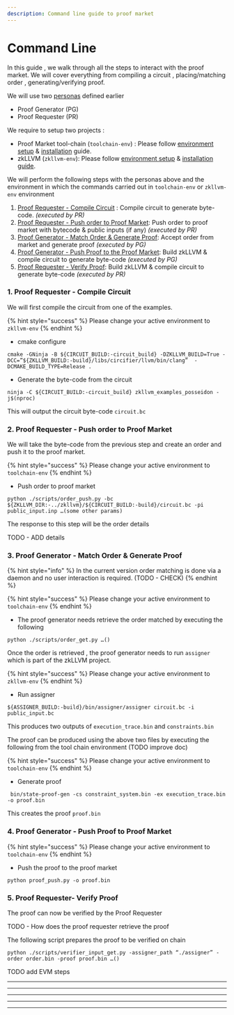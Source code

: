 ```yaml
---
description: Command line guide to proof market
---
```


# Command Line

In this guide , we walk through all the steps to interact with the proof market. We will cover everything from compiling a circuit , placing/matching order , generating/verifying proof.

We will use two [personas](overview.md#entities) defined earlier&#x20;

* Proof Generator (PG)&#x20;
* Proof Requester (PR)

We require to setup two projects :&#x20;

* Proof Market tool-chain  (`toolchain-env`) : Please follow [environment setup](../guides/environment-setup.md) & [installation](../guides/installation.md) guide.
* zkLLVM (`zkllvm-env`): Please follow [environment setup](https://nil-foundation.gitbook.io/zkllvm/guides/environment-setup) & [installation guide](https://nil-foundation.gitbook.io/zkllvm/guides/installation).

We will perform the following steps with the personas above  and the environment in which the commands carried out in `toolchain-env` or `zkllvm-env` environment

1. [Proof Requester - Compile Circuit](command-line.md#1.-pr-compile-circuit) : Compile circuit to generate byte-code. _(executed by PR)_
2. [Proof Requester - Push order to Proof Market](command-line.md#2.-pr-push-order-to-proof-market): Push order to proof market with bytecode & public inputs (if any) _(executed by PR)_
3. [Proof Generator -  Match Order & Generate Proof](command-line.md#3.-pg-match-order-and-generate-proof): Accept order from market and generate proof _(executed by PG)_
4. [Proof Generator - Push Proof to the Proof Market](command-line.md#4.-pg-push-proof-to-proof-market): Build zkLLVM & compile circuit to generate byte-code _(executed by PG)_
5. [Proof Requester - Verify Proof](command-line.md#5.-pr-verify-proof): Build zkLLVM & compile circuit to generate byte-code _(executed by PR)_



### 1. Proof Requester -  Compile Circuit

We will first compile the circuit from one of the examples.

{% hint style="success" %}
Please change your active environment to `zkllvm-env`
{% endhint %}

* cmake configure&#x20;

```shell
cmake -GNinja -B ${CIRCUIT_BUILD:-circuit_build} -DZKLLVM_BUILD=True -DCC=”${ZKLLVM_BUILD:-build}/libs/circifier/llvm/bin/clang”  -DCMAKE_BUILD_TYPE=Release .
```

* Generate the byte-code from the circuit

```shell
ninja -C ${CIRCUIT_BUILD:-circuit_build} zkllvm_examples_posseidon -j$(nproc)
```

This will output the circuit byte-code `circuit.bc`



### **2. Proof Requester -  Push order to Proof Market**

We will take the byte-code from the previous step and create an order and push it to the proof market.

{% hint style="success" %}
Please change your active environment to `toolchain-env`
{% endhint %}

* Push order to proof market

```shell
python ./scripts/order_push.py -bc ${ZKLLVM_DIR:-../zkllvm}/${CIRCUIT_BUILD:-build}/circuit.bc -pi public_input.inp …(some other params) 
```

The response to this step will be the order details

TODO - ADD details

### **3. Proof Generator - Match Order & Generate Proof**

{% hint style="info" %}
In the current version order matching is done via a daemon and no user interaction is required.  (TODO - CHECK)
{% endhint %}

{% hint style="success" %}
Please change your active environment to `toolchain-env`
{% endhint %}

* The proof generator needs retrieve the order matched by executing the following

```shell
python ./scripts/order_get.py …()
```

Once the order is retrieved , the proof generator needs to run `assigner` which is part of the zkLLVM project.

{% hint style="success" %}
Please change your active environment to `zkllvm-env`
{% endhint %}

* Run assigner

```shell
${ASSIGNER_BUILD:-build}/bin/assigner/assigner circuit.bc -i public_input.bc

```

This produces two outputs of `execution_trace.bin` and `constraints.bin`

The proof can be produced using the above two files by executing the following from the tool chain environment (TODO improve doc)

{% hint style="success" %}
Please change your active environment to `toolchain-env`
{% endhint %}

* Generate proof&#x20;

```
 bin/state-proof-gen -cs constraint_system.bin -ex execution_trace.bin -o proof.bin
```

This creates the proof `proof.bin`

### **4.  Proof Generator -  Push Proof to Proof Market**

{% hint style="success" %}
Please change your active environment to `toolchain-env`
{% endhint %}

* Push the proof to the proof market

```
python proof_push.py -o proof.bin
```

### **5.  Proof Requester-  Verify Proof**

The proof can now be verified by the Proof Requester&#x20;

TODO - How does the proof requester retrieve the proof

The following script prepares the proof to be verified on chain

```
python ./scripts/verifier_input_get.py -assigner_path “./assigner” -order order.bin -proof proof.bin …() 
```

TODO add EVM steps

****

****

****

****

****

